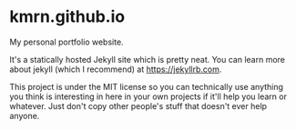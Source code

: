 # kmrn.github.io
My personal portfolio website.

It's a statically hosted Jekyll site which is pretty neat. You can learn more about jekyll (which I recommend) at https://jekyllrb.com.

This project is under the MIT license so you can technically use anything you think is interesting in here in your own projects if it'll help you learn or whatever. Just don't copy other people's stuff that doesn't ever help anyone.
